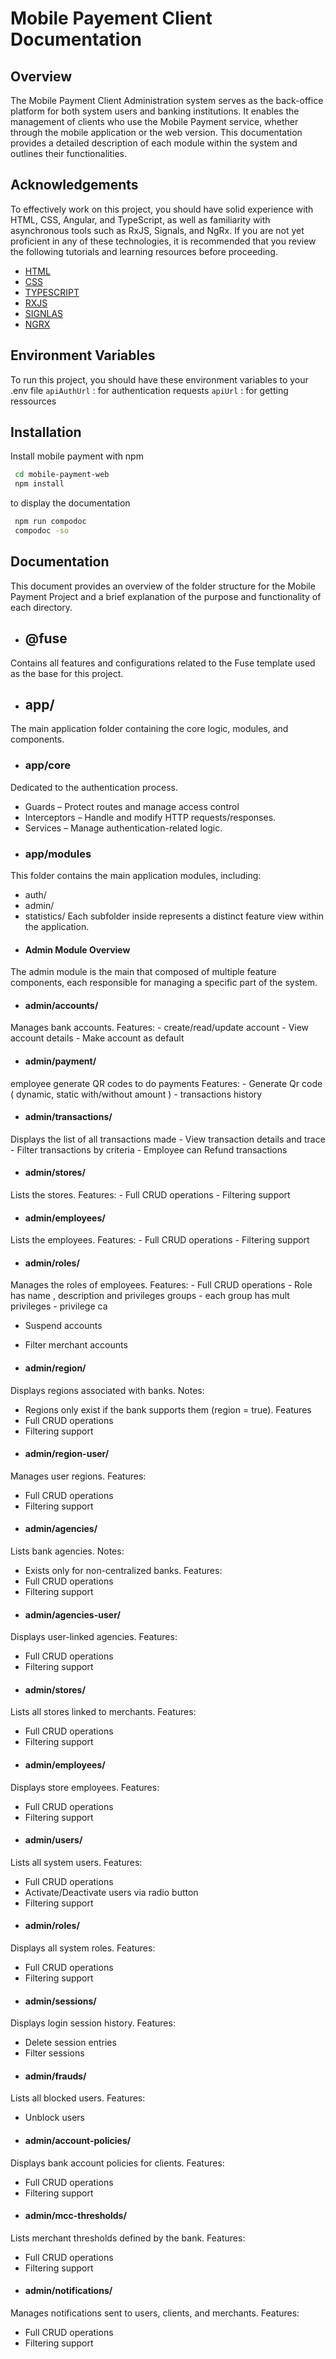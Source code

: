 
# Mobile Payement Client Documentation
## Overview
The Mobile Payment Client Administration system serves as the back-office platform for both system users and banking institutions. It enables the management of clients who use the Mobile Payment service, whether through the mobile application or the web version.
This documentation provides a detailed description of each module within the system and outlines their functionalities.
## Acknowledgements
To effectively work on this project, you should have solid experience with HTML, CSS, Angular, and TypeScript, as well as familiarity with asynchronous tools such as RxJS, Signals, and NgRx.
If you are not yet proficient in any of these technologies, it is recommended that you review the following tutorials and learning resources before proceeding.
- [HTML](https://developer.mozilla.org/fr/docs/Web/HTML/Reference/Elements)
- [CSS](https://developer.mozilla.org/fr/docs/Web/CSS)
- [TYPESCRIPT](https://www.typescripttutorial.net/)
- [RXJS](https://www.learnrxjs.io/)
- [SIGNLAS](https://blog.angular-university.io/angular-signals/)
- [NGRX](https://ngrx.io/guide/store)
## Environment Variables
To run this project, you should have these environment variables to your .env file
`apiAuthUrl` : for authentication requests
`apiUrl` : for getting ressources
## Installation
Install mobile payment with npm
```bash
 cd mobile-payment-web
 npm install
```
to display the documentation
```bash
 npm run compodoc
 compodoc -so
```
## Documentation
This document provides an overview of the folder structure for the Mobile Payment Project and a brief explanation of the purpose and functionality of each directory.
- ## @fuse
Contains all features and configurations related to the Fuse template used as the base for this project.
- ## app/
The main application folder containing the core logic, modules, and components.
- ### app/core
Dedicated to the authentication process.
- Guards – Protect routes and manage access control
- Interceptors – Handle and modify HTTP requests/responses.
- Services – Manage authentication-related logic.
- ### app/modules
This folder contains the main application modules, including:
- auth/
- admin/
- statistics/ 
 Each subfolder inside represents a distinct feature view within the application.
- #### Admin Module Overview
The admin module is the main that composed of multiple feature components, each responsible for managing a specific part of the system.
- #### admin/accounts/
Manages bank accounts.
Features:
	- create/read/update account 
	- View account details
	- Make account as default

- #### admin/payment/
employee generate QR codes to do payments
Features:
		- Generate Qr code ( dynamic, static with/without amount )
		- transactions history 
- #### admin/transactions/
Displays the list of all transactions made 
	- View transaction details and trace
	- Filter transactions by criteria
	- Employee can Refund transactions 
- #### admin/stores/
Lists the stores.
Features:
	- Full CRUD operations
	- Filtering support
- #### admin/employees/
Lists the employees.
Features:
	- Full CRUD operations
	- Filtering support


- #### admin/roles/
Manages the roles of employees.
Features:
	- Full CRUD operations
	- Role has name , description and privileges groups
	- each group has mult privileges 
	- privilege ca
- Suspend accounts
- Filter merchant accounts

- #### admin/region/
Displays regions associated with banks.
Notes:
- Regions only exist if the bank supports them (region = true).
 Features
- Full CRUD operations
- Filtering support
- #### admin/region-user/
Manages user regions.
Features:
- Full CRUD operations
- Filtering support
- #### admin/agencies/
Lists bank agencies.
Notes:
- Exists only for non-centralized banks.
 Features:
- Full CRUD operations
- Filtering support
- #### admin/agencies-user/
Displays user-linked agencies.
Features:
- Full CRUD operations
- Filtering support
- #### admin/stores/
Lists all stores linked to merchants.
Features:
- Full CRUD operations
- Filtering support
- #### admin/employees/
Displays store employees.
Features:
- Full CRUD operations
- Filtering support
- #### admin/users/
Lists all system users.
Features:
- Full CRUD operations
- Activate/Deactivate users via radio button
- Filtering support
- #### admin/roles/
Displays all system roles.
Features:
- Full CRUD operations
- Filtering support
- #### admin/sessions/
Displays login session history.
Features:
- Delete session entries
- Filter sessions
- #### admin/frauds/
Lists all blocked users.
Features:
- Unblock users
- #### admin/account-policies/
Displays bank account policies for clients.
Features:
- Full CRUD operations
- Filtering support
- #### admin/mcc-thresholds/
Lists merchant thresholds defined by the bank.
Features:
- Full CRUD operations
- Filtering support
- #### admin/notifications/
Manages notifications sent to users, clients, and merchants.
Features:
- Full CRUD operations
- Filtering support
<!--stackedit_data:
eyJoaXN0b3J5IjpbMTExMjI2ODc0LC0zMzI0NTUzNjNdfQ==
-->